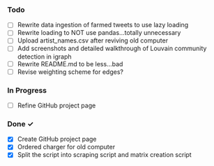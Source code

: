 
### Todo

- [ ] Rewrite data ingestion of farmed tweets to use lazy loading
- [ ] Rewrite loading to NOT use pandas...totally unnecessary
- [ ] Upload artist_names.csv after reviving old computer
- [ ] Add screenshots and detailed walkthrough of Louvain community detection in igraph
- [ ] Rewrite README.md to be less...bad
- [ ] Revise weighting scheme for edges?

### In Progress

- [ ] Refine GitHub project page

### Done ✓

- [x] Create GitHub project page
- [x] Ordered charger for old computer
- [x] Split the script into scraping script and matrix creation script
